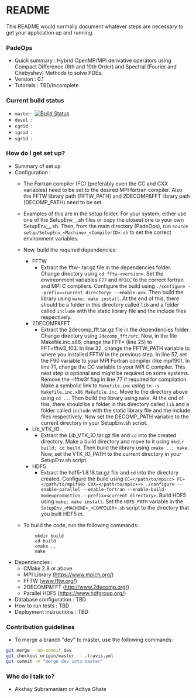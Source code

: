 # README #

This   README would normally document whatever steps are necessary to get your application up and running.

### PadeOps ###

* Quick summary : Hybrid OpenMP/MPI derivative operators using Compact Difference (6th and 10th Order) and Spectral (Fourier and Chebyshev) Methods to solve PDEs.
* Version : 0.1
* Tutorials : TBD/Incomplete

### Current build status ###
* `master:` [![Build Status](https://travis-ci.org/FPAL-Stanford-University/PadeOps.svg?branch=master)](https://travis-ci.org/FPAL-Stanford-University/PadeOps)
* `devel :`
* `cgrid :`
* `igrid :`
* `sgrid :`

### How do I get set up? ###

* Summary of set up
* Configuration :
    * The Fortran compiler (FC) (preferably even the CC and CXX variables) need to be set to the desired MPI fortran compiler. Also the FFTW library path (FFTW_PATH) and 2DECOMP&FFT library path (DECOMP_PATH) need to be set.
    * Examples of this are in the setup folder. For your system, either use one of the SetupEnv_<Machine>\_<CompilerID>.sh files or copy the closest one to your own SetupEnv_<Machine>\_<CompilerID>.sh. Then, from the main directory (PadeOps), run `source setup/SetupEnv_<Machine>_<CompilerID>.sh` to set the correct environment variables.

    * Now, build the required dependencies:
         * FFTW
             * Extract the fftw-<version>.tar.gz file in the dependencies folder. Change directory using `cd fftw-<version>`. Set the envireonment variables `F77` and `MPICC` to the correct fortran and MPI C compilers. Configure the build using `./configure --prefix=<current directory> --enable-avx`. Then build the library using `make; make install`. At the end of this, there should be a folder in this directory called `lib` and a folder called `include` with the static library file and the include files respectively.
         * 2DECOMP&FFT
             * Extract the 2decomp_fft.tar.gz file in the dependencies folder. Change directory using `2decomp_fft/src`. Now, in the file Makefile.inc.x86, change the FFT=<MKL> (line 25) to FFT=fftw3_f03. In line 32, change the FFTW_PATH variable to where you installed FFTW in the previous step. In line 57, set the F90 variable to your MPI Fortran compiler (like mpif90). In line 71, change the CC variable to your MPI C compiler. This next step is optional and might be required on some systems. Remove the -lfftw3f flag in line 77 if required for compilation. Make a symbolic link to `Makefile.inc` using `ln -s Makefile.inc.x86 Makefile.inc`. Move to the directory above using `cd ..`. Then build the library using `make`. At the end of this, there should be a folder in this directory called `lib` and a folder called `include` with the static library file and the include files respectively. Now set the DECOMP_PATH variable to the current directory in your SetupEnv.sh script.
         * Lib_VTK_IO
              * Extract the Lib_VTK_IO.tar.gz file and `cd` into the created directory. Make a build directory and move to it using `mkdir build; cd build`. Then build the library using `cmake ..; make`. Now, set the VTK_IO_PATH to the current directory in your SetupEnv.sh script. 
         * HDF5
              * Extract the hdf5-1.8.18.tar.gz file and `cd` into the directory created. Configure the build using `CC=</path/to/mpicc> FC=</path/to/mpif90> CXX=</path/to/mpic++> ./configure --enable-parallel --enable-fortran --enable-build-mode=production --prefix=<current directory>`. Build HDF5 using `make; make install`. Set the `HDF5_PATH` variable in the `SetupEnv_<MACHINE>_<COMPILER>.sh` script to the directory that you built HDF5 in.

    * To build the code, run the following commands:
~~~
           mkdir build
           cd build
           cmake ..
           make
~~~
* Dependencies :
    * CMake 2.8 or above
    * MPI Library (https://www.mpich.org/)
    * FFTW (www.fftw.org/)
    * 2DECOMP&FFT (http://www.2decomp.org/)
    * Parallel HDF5 (https://www.hdfgroup.org/)
* Database configuration : TBD
* How to run tests : TBD
* Deployment instructions : TBD

### Contribution guidelines ###

* To merge a branch "dev" to master, use the following commands:
```bash
git merge --no-commit dev
git checkout origin/master -- .travis.yml
git commit -m "merge dev into master"
```

### Who do I talk to? ###

* Akshay Subramaniam or Aditya Ghate
